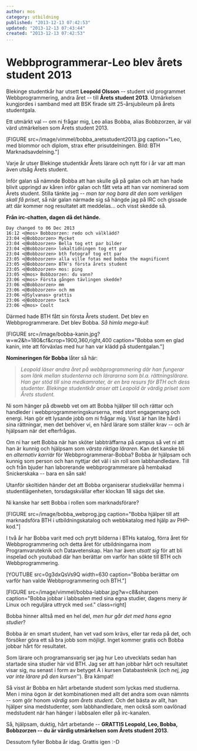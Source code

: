```yaml
---
author: mos
category: utbildning
published: "2013-12-13 07:42:53"
updated: "2013-12-13 07:43:44"
created: "2013-12-13 07:42:53"
...
```

Webbprogrammerar-Leo blev årets student 2013
==================================

Blekinge studentkår har utsett **Leopold Olsson** -- student vid programmet Webbprogrammering, andra året -- till **Årets student 2013**. Utmärkelsen kungjordes i samband med att BSK firade sitt 25-årsjubileum på årets studentgala.

Ett utmärkt val -- om ni frågar mig, Leo alias Bobba, alias Bobbzorzen, är väl värd utmärkelsen som Årets student 2013.

<!--more-->



[FIGURE src=/image/vimmel/bobba_aretsstudent2013.jpg caption="Leo, med blommor och diplom, strax efter prisutdelningen. Bild: BTH Marknadsavdelning."]

Varje år utser Blekinge studentkår Årets lärare och nytt för i år var att man även utsåg Årets student. 

Inför galan så nämnde Bobba att han skulle gå på galan och att han hade blivit uppringd av kåren inför galan och fått veta att han var nominerad som Årets student. Stilla tänkte jag -- *man tar nog bara dit den som verkligen skall få priset*, så när galan närmade sig så hängde jag på IRC och gissade att där kommer nog resultatet att meddelas... och visst skedde så.

**Från irc-chatten, dagen då det hände.**

```text
Day changed to 06 Dec 2013
16:12 <@mos> Bobbzorzen: redo och välklädd?
23:04 <@Bobbzorzen> Mycket
23:04 <@Bobbzorzen> Bella tog ett par bilder
23:04 <@Bobbzorzen> lokaltidningen tog ett par
23:04 <@Bobbzorzen> bth fotograf tog ett par
23:05 <@Bobbzorzen> alla ville fotas med bobba the magnificent
23:05 <@Bobbzorzen> BTH's första årets student
23:05 <@Bobbzorzen> mos: ping
23:05 <@mos> Bobbzorzen: du vann?
23:06 <@mos> Första gången tävlingen skedde?
23:06 <@Bobbzorzen> mm
23:06 <@Bobbzorzen> och mm
23:06 <@Sylvanas> grattis              
23:06 <@Bobbzorzen> tack
23:06 <@mos> Coolt
```

Därmed hade BTH fått sin första Årets student. Det blev en Webbprogrammerare. Det blev Bobba. *Så himla mega-kul*!

[FIGURE src=/image/bobba-kanin.jpg?w=w2&h=180&cf&crop=1900,360,right,400 caption="Bobba som en glad kanin, inte att förväxlas med hur han var klädd på studentgalan."]


**Nomineringen för Bobba** låter så här:

> *Leopold läser andra året på webbprogrammering där han fungerar som länk mellan studenterna och lärararna som bl.a. rättningslärare. Han ger stöd till sina medkamrater, är en bra resurs för BTH och dess studenter. Blekinge studentkår anser att Leopold är värdig priset som Årets student.*

Ni som hänger på dbwebb vet om att Bobba hjälper till och rättar och handleder i webbprogrammeringskurserna, med stort engagemang och energi. Han gör ett lysande jobb om ni frågar mig. Visst är han lite hård i sina rättningar, men det behöver vi, en hård lärare som ställer krav -- och är hjälpsam när det efterfrågas.

Om ni har sett Bobba när han sköter labbträffarna på campus så vet ni att han är kunnig och hjälpsam som *värsta riktiga läraren*. Kan det kanske bli en *alternativ karriär* för Webbprogrammerar-Bobba? Bobba är hjälpsam och kunnig som person och han nyttjar det väl i sin roll som labbhandledare. Till och från bjuder han laborerande webbprogrammerare på hembakad Snickerskaka -- bara en sån sak!

Utanför skoltiden händer det att Bobba organiserar studiekvällar hemma i studentlägenheten, torsdagskvällar efter klockan 18 sägs det ske.

Ni kanske har sett Bobba i rollen som marknadsförare?

[FIGURE src=/image/bobba_webprog.jpg caption="Bobba hjälper till att marknadsföra BTH i utbildningskatalog och webbkatalog med hjälp av PHP-kod."]

I två år har Bobba varit med och prytt bilderna i BTHs katalog, förra året för Webbprogrammering och detta året för utbildningarna inom Programvaruteknik och Datavetenskap. Han har även *utsatt sig* för att bli inspelad och youtubad där han berättar om varför han sökte till BTH och Webbprogrammering.

[YOUTUBE src=0g3dxQsVs9Q width=630 caption="Bobba berättar om varför han valde Webbprogrammering och BTH."]


[FIGURE src=/image/vimmel/bobba-labbar.jpg?w=c8&sharpen caption="Bobba jobbar i labbsalen med sina egna studier, dagens meny är Linux och reguljära uttryck med `sed`." class=right]

Bobba hinner alltså med en hel del, *men hur går det med hans egna studier*? 

Bobba är en smart student, han vet vad som krävs, eller tar reda på det, och försöker göra ett så bra jobb som möjligt. Inget kommer gratis och Bobba jobbar hårt för resultatet.

Som lärare och programansvarig ser jag hur Leo utvecklats sedan han startade sina studier här vid BTH. Jag ser att han jobbar hårt och resultatet visar sig, nu senast i form av betyget A i kursen Databasteknik (*och nej, jag var inte lärare på den kursen*''). Bra kämpat! 

Så visst är Bobba en hårt arbetande student som lyckas med studierna. Men i mina ögon är det kombinationen med allt det andra som ovan nämnts -- som gör honom *värdig som årets student*. Och det bästa av allt, han hjälper sina medstudenter, som labbhandledare, men också som oavlönad medstudent när han hänger i labbsalen eller på irc-kanalen. 

Så, hjälpsam, duktig, hårt arbetande -- **GRATTIS Leopold, Leo, Bobba, Bobbzorzen -- du är värdig utmärkelsen som Årets student 2013**. 

Dessutom fyller Bobba år idag. Grattis igen :-D
